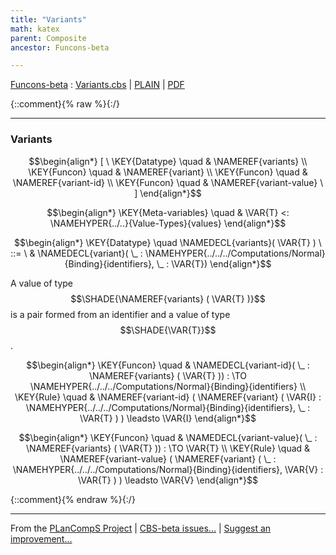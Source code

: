 ```yaml
---
title: "Variants"
math: katex
parent: Composite
ancestor: Funcons-beta

---
```

[Funcons-beta] : [Variants.cbs] \| [PLAIN] \| [PDF]

{::comment}{% raw %}{:/}


----

### Variants
               


$$\begin{align*}
  [ \
  \KEY{Datatype} \quad & \NAMEREF{variants} \\
  \KEY{Funcon} \quad & \NAMEREF{variant} \\
  \KEY{Funcon} \quad & \NAMEREF{variant-id} \\
  \KEY{Funcon} \quad & \NAMEREF{variant-value}
  \ ]
\end{align*}$$

$$\begin{align*}
  \KEY{Meta-variables} \quad
  & \VAR{T} <: \NAMEHYPER{../..}{Value-Types}{values}
\end{align*}$$

$$\begin{align*}
  \KEY{Datatype} \quad 
  \NAMEDECL{variants}(
                     \VAR{T} ) 
  \ ::= \ & \NAMEDECL{variant}(
                               \_ : \NAMEHYPER{../../../Computations/Normal}{Binding}{identifiers}, \_ : \VAR{T})
\end{align*}$$


  A value of type $$\SHADE{\NAMEREF{variants}
           (  \VAR{T} )}$$ is a pair formed from an identifier and 
  a value of type $$\SHADE{\VAR{T}}$$.


$$\begin{align*}
  \KEY{Funcon} \quad
  & \NAMEDECL{variant-id}(
                       \_ : \NAMEREF{variants}
                                 (  \VAR{T} )) 
    :  \TO \NAMEHYPER{../../../Computations/Normal}{Binding}{identifiers} 
\\
  \KEY{Rule} \quad
    & \NAMEREF{variant-id}
        (  \NAMEREF{variant}
                (  \VAR{I} : \NAMEHYPER{../../../Computations/Normal}{Binding}{identifiers}, 
                       \_ : \VAR{T} ) ) \leadsto 
        \VAR{I}
\end{align*}$$

$$\begin{align*}
  \KEY{Funcon} \quad
  & \NAMEDECL{variant-value}(
                       \_ : \NAMEREF{variants}
                                 (  \VAR{T} )) 
    :  \TO \VAR{T} 
\\
  \KEY{Rule} \quad
    & \NAMEREF{variant-value}
        (  \NAMEREF{variant}
                (  \_ : \NAMEHYPER{../../../Computations/Normal}{Binding}{identifiers}, 
                       \VAR{V} : \VAR{T} ) ) \leadsto 
        \VAR{V}
\end{align*}$$



[Funcons-beta]: /CBS-beta/math/Funcons-beta
  "FUNCONS-BETA"
[Unstable-Funcons-beta]: /CBS-beta/math/Unstable-Funcons-beta
  "UNSTABLE-FUNCONS-BETA"
[Languages-beta]: /CBS-beta/math/Languages-beta
  "LANGUAGES-BETA"
[Unstable-Languages-beta]: /CBS-beta/math/Unstable-Languages-beta
  "UNSTABLE-LANGUAGES-BETA"
[CBS-beta]: /CBS-beta
  "CBS-BETA"
[Variants.cbs]: https://github.com/plancomps/CBS-beta/blob/math/Funcons-beta/Values/Composite/Variants/Variants.cbs
  "CBS SOURCE FILE ON GITHUB"
[PLAIN]: /CBS-beta/docs/Funcons-beta/Values/Composite/Variants
  "CBS SOURCE WEB PAGE"
 [PRETTY]: /CBS-beta/math/Funcons-beta/Values/Composite/Variants
  "CBS-KATEX WEB PAGE"
[PDF]: https://github.com/plancomps/CBS-beta/blob/math/Funcons-beta/Values/Composite/Variants/Variants.pdf
  "CBS-LATEX PDF FILE"
[PLanCompS Project]: https://plancomps.github.io
  "PROGRAMMING LANGUAGE COMPONENTS AND SPECIFICATIONS PROJECT HOME PAGE"
{::comment}{% endraw %}{:/}


____

From the [PLanCompS Project] | [CBS-beta issues...] | [Suggest an improvement...]

[CBS-beta issues...]: https://github.com/plancomps/CBS-beta/issues
  "CBS-BETA ISSUE REPORTS ON GITHUB"
[Suggest an improvement...]: mailto:plancomps@gmail.com?Subject=CBS-beta%20-%20comment&Body=Re%3A%20CBS-beta%20specification%20at%20Values/Composite/Variants/Variants.cbs%0A%0AComment/Query/Issue/Suggestion%3A%0A%0A%0ASignature%3A%0A
  "GENERATE AN EMAIL TEMPLATE"
